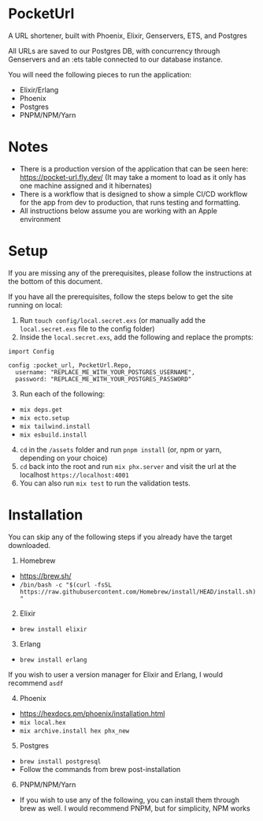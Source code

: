 # PocketUrl

A URL shortener, built with Phoenix, Elixir, Genservers, ETS, and Postgres

All URLs are saved to our Postgres DB, with concurrency through Genservers and an :ets table connected to our database instance.

You will need the following pieces to run the application:

- Elixir/Erlang
- Phoenix
- Postgres
- PNPM/NPM/Yarn

# Notes

- There is a production version of the application that can be seen here: https://pocket-url.fly.dev/ (It may take a moment to load as it only has one machine assigned and it hibernates)
- There is a workflow that is designed to show a simple CI/CD workflow for the app from dev to production, that runs testing and formatting.
- All instructions below assume you are working with an Apple environment

# Setup

If you are missing any of the prerequisites, please follow the instructions at the bottom of this document.

If you have all the prerequisites, follow the steps below to get the site running on local:

1. Run `touch config/local.secret.exs` (or manually add the `local.secret.exs` file to the config folder)
2. Inside the `local.secret.exs`, add the following and replace the prompts:

```
import Config

config :pocket_url, PocketUrl.Repo,
  username: "REPLACE_ME_WITH_YOUR_POSTGRES_USERNAME",
  password: "REPLACE_ME_WITH_YOUR_POSTGRES_PASSWORD"
```

3. Run each of the following:

- `mix deps.get`
- `mix ecto.setup`
- `mix tailwind.install`
- `mix esbuild.install`

4. `cd` in the `/assets` folder and run `pnpm install` (or, npm or yarn, depending on your choice)
5. `cd` back into the root and run `mix phx.server` and visit the url at the localhost `https://localhost:4001`
6. You can also run `mix test` to run the validation tests.

# Installation

You can skip any of the following steps if you already have the target downloaded.

1. Homebrew

- https://brew.sh/
- `/bin/bash -c "$(curl -fsSL https://raw.githubusercontent.com/Homebrew/install/HEAD/install.sh)"`

2. Elixir

- `brew install elixir`

3. Erlang

- `brew install erlang`

If you wish to user a version manager for Elixir and Erlang, I would recommend `asdf`

4. Phoenix

- https://hexdocs.pm/phoenix/installation.html
- `mix local.hex`
- `mix archive.install hex phx_new`

5. Postgres

- `brew install postgresql`
- Follow the commands from brew post-installation

6. PNPM/NPM/Yarn

- If you wish to use any of the following, you can install them through brew as well. I would recommend PNPM, but for simplicity, NPM works
